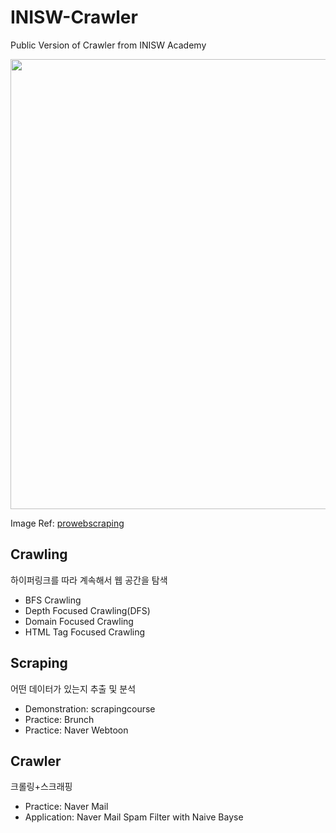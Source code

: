 # INISW-Crawler
Public Version of Crawler from INISW Academy

<img src= "https://github.com/user-attachments/assets/7a3c4ad3-3fa8-406e-a089-e11a6d1f7d37" width="720">

Image Ref: [prowebscraping](https://prowebscraping.com/web-scraping-vs-web-crawling/)

## Crawling
하이퍼링크를 따라 계속해서 웹 공간을 탐색
- BFS Crawling
- Depth Focused Crawling(DFS)
- Domain Focused Crawling
- HTML Tag Focused Crawling

## Scraping
어떤 데이터가 있는지 추출 및 분석
- Demonstration: scrapingcourse
- Practice: Brunch
- Practice: Naver Webtoon

## Crawler
크롤링+스크래핑
- Practice: Naver Mail
- Application: Naver Mail Spam Filter with Naive Bayse
